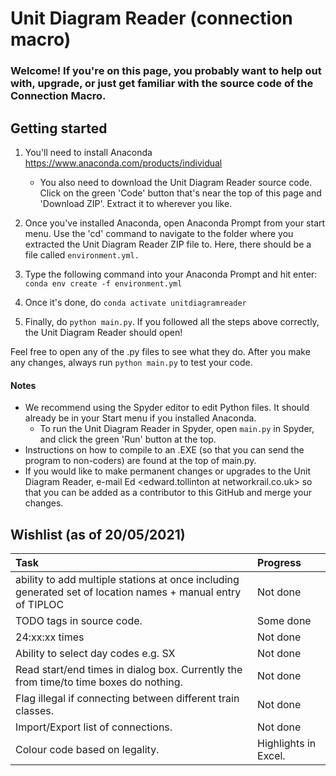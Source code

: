 # Unit Diagram Reader (connection macro)

### Welcome! If you're on this page, you probably want to help out with, upgrade, or just get familiar with the source code of the Connection Macro.

## Getting started

1. You'll need to install Anaconda https://www.anaconda.com/products/individual
     - You also need to download the Unit Diagram Reader source code. Click on the green 'Code' button that's near the top of this page and 'Download ZIP'. Extract it to wherever you like.
     
2. Once you've installed Anaconda, open Anaconda Prompt from your start menu. Use the 'cd' command to navigate to the folder where you extracted the Unit Diagram Reader ZIP file to. Here, there should be a file called ```environment.yml.```
3. Type the following command into your Anaconda Prompt and hit enter: ```conda env create -f environment.yml```
4. Once it's done, do ```conda activate unitdiagramreader```
5. Finally, do ```python main.py```. If you followed all the steps above correctly, the Unit Diagram Reader should open!

Feel free to open any of the .py files to see what they do. After you make any changes, always run ```python main.py``` to test your code.

#### Notes
 - We recommend using the Spyder editor to edit Python files. It should already be in your Start menu if you installed Anaconda.
     - To run the Unit Diagram Reader in Spyder, open ```main.py``` in Spyder, and click the green 'Run' button at the top.
 - Instructions on how to compile to an .EXE (so that you can send the program to non-coders) are found at the top of main.py.
 - If you would like to make permanent changes or upgrades to the Unit Diagram Reader, e-mail Ed <edward.tollinton at networkrail.co.uk> so that you can be added as a contributor to this GitHub and merge your changes.

## Wishlist (as of 20/05/2021)

| Task                                                                                                        | Progress             |
|:-------------------------------------------------------------------------------------------------------------|:----------------------|
| ability to add multiple stations at once including generated set of location names + manual entry of TIPLOC | Not done             |
| TODO tags in source code.                                                                                   | Some done            |
| 24:xx:xx times                                                                                              | Not done             |
| Ability to select day codes e.g. SX                                                                         | Not done             |
| Read start/end times in dialog box. Currently the from time/to time boxes do nothing.                       | Not done             |
| Flag illegal if connecting between different train classes.                                                 | Not done             |
| Import/Export list of connections.                                                                          | Not done             |
| Colour code based on legality.                                                                              | Highlights in Excel. |
